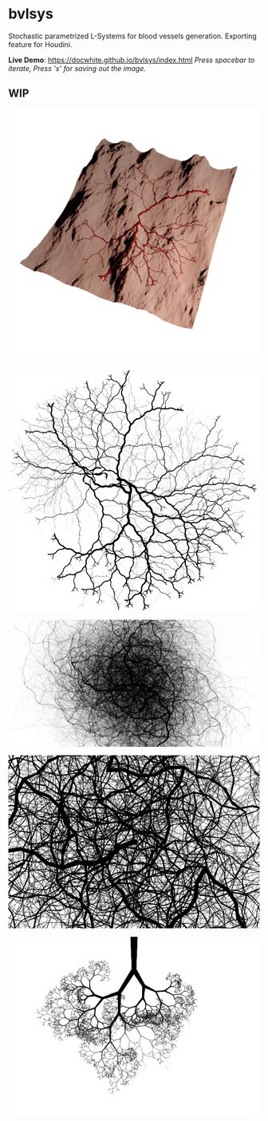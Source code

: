 # bvlsys
Stochastic parametrized L-Systems for blood vessels generation. Exporting feature for Houdini.

**Live Demo**: https://docwhite.github.io/bvlsys/index.html
*Press spacebar to iterate, Press 's' for saving out the image.*

## WIP

![Houdini Export](/wip/houdini.png?raw=true "Houdini Export")

![Blood Vessel Network](/wip/bv01.png?raw=true "Blood Vessel Network")

![Tangled](/wip/tangled01.png?raw=true "Tangled")

![Net](/wip/net.png?raw=true "Net")

![Tree](/wip/tree.png?raw=true "Tree")
